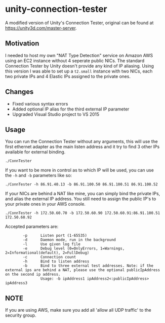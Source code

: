 # unity-connection-tester
A modified version of Unity's Connection Tester, original can be found at https://unity3d.com/master-server.

Motivation
--
I needed to host my own "NAT Type Detection" service on Amazon AWS using an EC2 instance without 4 seperate public NICs. The standard Connection Tester by Unity doesn't provide any kind of IP aliasing.
Using this version I was able to set up a `t2.small` instance with two NICs, each two private IPs and 4 Elastic IPs assigned to the private ones.

Changes
--
- Fixed various syntax errors
- Added optional IP alias for the third external IP parameter
- Upgraded Visual Studio project to VS 2015

Usage
-- 

You can run the Connection Tester without any arguments, this will use the first ethernet adapter as the main listen address and it try to find 3 other IPs available for external binding.
```
./ConnTester
```

If you want to be more in control as to which IP will be used, you can use the `-h` and `-b` parameters like so:

```
./ConnTester -h 86.91.40.13 -b 86.91.100.50 86.91.100.51 86.91.100.52
```

If your NICs are behind a NAT like mine, you can simply bind the private IPs, and alias the external IP address. You still need to assign the public IP's to your private ones in your AWS console.

```
./ConnTester -h 172.50.60.70 -b 172.50.60.90 172.50.60.91:86.91.100.51 172.50.60.92
```


Accepted parameters are:
```
        -p      Listen port (1-65535)
        -d      Daemon mode, run in the background
        -l      Use given log file
        -e      Debug level (0=OnlyErrors, 1=Warnings, 2=Informational(default), 2=FullDebug)
        -c      Connection count
        -h      Bind to listen address
        -b      Bind to three external test addresses. Note: if the external ips are behind a NAT, please use the optional publicIpAddress on the second ip address.
                Usage: -b ipAddress1 ipAddress2<:publicIpAddress> ipAddress3
```

NOTE
--
If you are using AWS, make sure you add all 'allow all UDP traffic' to the security group.
